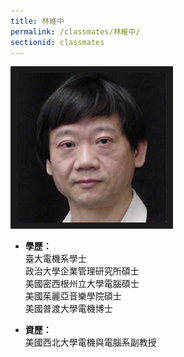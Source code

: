 ```yaml
---
title: 林維中
permalink: /classmates/林維中/
sectionid: classmates
---
```


<img src="/img/classmate_林維中.jpg"
     alt="Photo of 林維中"
     width="240" border="10" />

- **學歷：**<br />
  臺大電機系學士<br />
  政治大學企業管理研究所碩士<br />
  美國密西根州立大學電腦碩士<br />
  美國茱麗亞音樂學院碩士<br />
  美國普渡大學電機博士

- **資歷：**<br />
  美國西北大學電機與電腦系副教授


